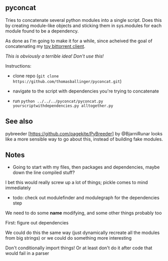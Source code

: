 pyconcat
--------

Tries to concatenate several python modules into a single script.
Does this by creating module-like objects and sticking them in sys.modules
for each module found to be a dependency.

As done as I'm going to make it for a while, since acheived the goal
of concatenating my [toy bittorrent
client](https://github.com/thomasballinger/bittorrent).

*This is obviously a terrible idea! Don't use this!*

Instructions:

* clone repo (`git clone https://github.com/thomasballinger/pyconcat.git`)

* navigate to the script with dependencies you're trying to concatenate

* run `python ../../../pyconcat/pyconcat.py yourscriptwithdependencies.py alltogether.py`

See also
--------

pybreeder [https://github.com/pagekite/PyBreeder] by @BjarniRunar looks like a
more sensible way to go about this, instead of building fake modules.

Notes
-----

* Going to start with my files, then packages and dependencies, maybe down the
line compiled stuff? 

I bet this would really screw up a lot of things; pickle comes to mind
immediately

* todo: check out modulefinder and modulegraph for the dependencies step

We need to do some __name__ modifying, and some other things probably too

First: figure out dependencies

We could do this the same way (just dynamically recreate all the modules from
big strings) or we could do something more interesting

Don't conditionally import things! Or at least don't do it after code that would
fail in a parser
